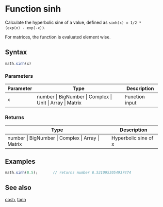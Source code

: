 # Function sinh

Calculate the hyperbolic sine of a value,
defined as `sinh(x) = 1/2 * (exp(x) - exp(-x))`.

For matrices, the function is evaluated element wise.


## Syntax

```js
math.sinh(x)
```

### Parameters

Parameter | Type | Description
--------- | ---- | -----------
`x` | number &#124; BigNumber &#124; Complex &#124; Unit &#124; Array &#124; Matrix | Function input

### Returns

Type | Description
---- | -----------
number &#124; BigNumber &#124; Complex &#124; Array &#124; Matrix | Hyperbolic sine of x


## Examples

```js
math.sinh(0.5);       // returns number 0.5210953054937474
```


## See also

[cosh](cosh.md),
[tanh](tanh.md)


<!-- Note: This file is automatically generated from source code comments. Changes made in this file will be overridden. -->
